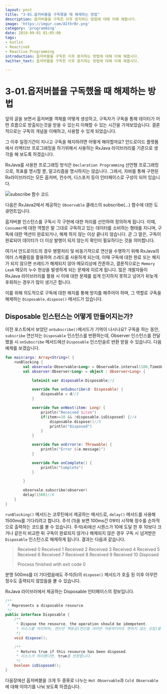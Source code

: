 ```yaml
---
layout: post
title: "3-01.옵저버블을 구독했을 때 해제하는 방법"
description: 옵저버블을 구독힌 이후 중지하는 방법에 대해 이해 해봅시다.
image: 'https://imgur.com/AIthrBr.png'
category: 'programming'
date: 2019-09-01 01:05:00
tags:
- kotlin
- ReactiveX
- Reactive Programming
introduction: 옵저버블을 구독힌 이후 중지하는 방법에 대해 이해 해봅시다.
twitter_text: 옵저버블을 구독힌 이후 중지하는 방법에 대해 이해 해봅시다.

---
```


# 3-01.옵저버블을 구독했을 때 해제하는 방법

앞의 글을 보면서 옵저버블 객체를 어떻게 생성하고, 구독자가 구독을 통해 데이터가 어떤 흐름으로 방출되는것을 받을 수 있는지 이해할 수 있는 시간을 가져보았습니다. 결론적으로는 구독의 개념을 이해하고, 사용할 수 있게 되었습니다.



그 이후 일정기간이 지나고 구독을 해지하려면 어떻게 해야할까요? 안드로이드 플랫폼에서 리액티브 프로그래밍을 하기위해서 사용하는 RxJava 라이브러리를 기준으로 생각을 해 보도록 하겠습니다.



RxJava를 사용한 프로그래밍 방식은 `Declaration Programming` 선언형 프로그래밍으로, 목표를 명시할 뿐, 알고리즘을 명시하지는 않습니다. 그래서, 자바를 통해 구현된 Rx라이브러리는 모든 옵저버, 컨수머, 디스포저 등이 인터페이스로 구성이 되어 있습니다.



![subscribe 함수 코드](https://i.imgur.com/ksDr9gd.png)



다음은 RxJava2에서 제공하는 `Observable` 클래스의 subscribe(...) 함수에 대한 도큐먼트입니다. 

옵저버블 인스턴스를 구독시 각 구현에 대한 처리를 선언하여 정의하게 됩니다. 이때, `Consumer`에 대한 역할은 말 그대로 구독하고 있는 데이터를 소비하는 형태를 지니며, 구독에 대한 액션이 완료되거나, 해제 하지 않는 이상 끝나지 않습니다. 곧 그 말은, 구독이 완료되어 데이터가 더 이상 발행이 되지 않는지 확인이 필요하다는 것을  의미합니다.



여기서 안드로이드의 경우 병렬처리 및 비동기적으로 연산을 수행하기 위해 RxJava의 여러 스케쥴링을 활용하여  스레드를 사용하게 되는데, 이때 구독에 대한 완료 또는 해지가 되지 않으면 쓰레드가 해제되지 않아 메모리상에 잔존하고, 결론적으로는 `Memory Leak` 메모리 누수 현상을 발생하게 되는 문제에 이르게 됩니다. 많은 개발자들이 RxJava 라이브러리를 활용 시 이에 대한 문제를 쉽게 인지하지 못하고 넘어가 뒤늦게 후회하는 경우가 많이 생기곤 합니다.



이를 위해 의도적으로 구독에 대한 해지를 통해 방지를 해주어야 하며, 그 역할로 구독을 해제하는 `Disposable.dispose()` 메서드가 있습니다.



## Disposable 인스턴스는 어떻게 만들어지는가?

이전 포스트에서 보았던 `onSubscribe()`메서드가 기억이 나시나요? 구독을 하는 동안, `subscribe` 연산자는 `Disposable` 인스턴스를 반환하는데, Observer 인스턴스를 전달 했을 시 `onSubscribe` 메서드에선 `Disposable` 인스턴슬르 반환 받을 수 있습니다. 다음예제를 보겠습니다.



```kotlin
fun main(args: Array<String>) {
    runBlocking {
        val observale:Observable<Long> = Observable.interval(100,TimeUnit.MILLISECONDS)//(1)
        val observer:Observer<Long> = object : Observer<Long> {

            lateinit var disposable:Disposable//2

            override fun onSubscribe(d: Disposable) {
                disposable = d//3
            }

            override fun onNext(item: Long) {
                println("Received $item")
                if(item>=10 && !disposable.isDisposed) {//4
                    disposable.dispose()//5
                    println("Disposed")
                }
            }

            override fun onError(e: Throwable) {
                println("Error ${e.message}")
            }

            override fun onComplete() {
                println("Complete")
            }

        }

        observale.subscribe(observer)
        delay(1500)//6
    }
}
```



`runBlocking()` 메서드는 코루틴에서 제공하는 메서드로, `delay()` 메서드를 사용해 1500ms를 기다리려고 합니다.   주석 (1)을 보면 100ms간 0부터 시작해 정수를 순차적으로 출력하는 코드를 볼 수 있습니다. 주석(4)에선 시퀀스가 10에 도달 한 후 10보다 크거나 같은지 비교한 뒤 구독이 완료되지 않거나 해제되지 않은 경우 구독 시 넘겨받은 `Disposable` 인스턴스로 해제하게 됩니다. 결과는 다음과 같습니다.



>Received 0
>Received 1
>Received 2
>Received 3
>Received 4
>Received 5
>Received 6
>Received 7
>Received 8
>Received 9
>Received 10
>Disposed
>
>Process finished with exit code 0



분명 500ms를 더 기다렸음에도 주석(5)의 `dispose()` 메서드가 호출 된 이후 아무런 정수도 출력되지 않았음을 볼 수 있습니다.



RxJava 라이브러에서 제공하는 Disposable 인터페이스의 정보입니다.

```java
/**
 * Represents a disposable resource.
 */
public interface Disposable {
    /**
     * Dispose the resource, the operation should be idempotent.
     * 리소스를 처리하며, 연산은 멱등성(연산을 여러번 적용하더라도 변하지 않는 성질)을 갖고 있어야 합니다.
     */
    void dispose();

    /**
     * Returns true if this resource has been disposed.
     * 리소스가 처리됐다면, true를 반환합니다.
     */
    boolean isDisposed();
}
```

다음장에선 옵저버블을 크게 두 종류로 나누는 `Hot Observable`과 `Cold Observable`에 대해 이야기를 나눠 보도록 하겠습니다.







